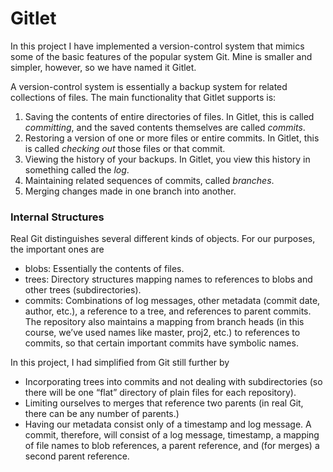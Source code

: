 # Gitlet

In this project I have implemented a version-control system that mimics some of the basic features of the popular system Git. Mine is smaller and simpler, however, so we have named it Gitlet.

A version-control system is essentially a backup system for related collections of files. The main functionality that Gitlet supports is:

1. Saving the contents of entire directories of files. In Gitlet, this is called *committing*, and the saved contents themselves are called *commits*.
2. Restoring a version of one or more files or entire commits. In Gitlet, this is called *checking out* those files or that commit.
3. Viewing the history of your backups. In Gitlet, you view this history in something called the *log*.
4. Maintaining related sequences of commits, called *branches*.
5. Merging changes made in one branch into another.

### **Internal Structures**
Real Git distinguishes several different kinds of objects. For our purposes, the important ones are

- blobs: Essentially the contents of files.
- trees: Directory structures mapping names to references to blobs and other trees (subdirectories).
- commits: Combinations of log messages, other metadata (commit date, author, etc.), a reference to a tree, and references to parent commits. The repository also maintains a mapping from branch heads (in this course, we’ve used names like master, proj2, etc.) to references to commits, so that certain important commits have symbolic names.

In this project, I had simplified from Git still further by

- Incorporating trees into commits and not dealing with subdirectories (so there will be one “flat” directory of plain files for each repository).
- Limiting ourselves to merges that reference two parents (in real Git, there can be any number of parents.)
- Having our metadata consist only of a timestamp and log message. A commit, therefore, will consist of a log message, timestamp, a mapping of file names to blob references, a parent reference, and (for merges) a second parent reference.
